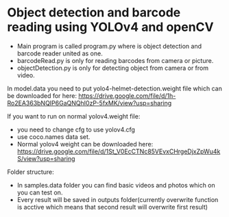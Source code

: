 # Object detection and barcode reading using YOLOv4 and openCV

- Main program is called program.py where is object detection and barcode reader united as one.
- barcodeRead.py is only for reading barcodes from camera or picture.
- objectDetection.py is only for detecting object from camera or from video.

In model.data you need to put yolo4-helmet-detection.weight file which can be downloaded for here:
https://drive.google.com/file/d/1h-Ro2EA363bNQIP6GaQNQhI0zP-5fxMK/view?usp=sharing

If you want to run on normal yolov4.weight file: 
- you need to change cfg to use yolov4.cfg
- use coco.names data set.
- Normal yolov4 weight can be downloaded here: https://drive.google.com/file/d/1St_V0EcCTNc85VEvxCHrgeDjxZpWu4kS/view?usp=sharing 

Folder structure:
 - In samples.data folder you can find basic videos and photos which on you can test on.
 - Every result will be saved in outputs folder(currently overwrite function is acctive which means that second result will overwrite first result)
